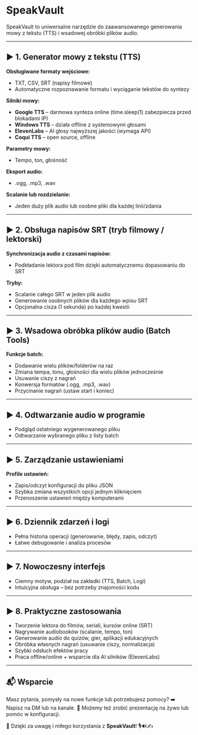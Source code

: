 # SpeakVault

SpeakVault to uniwersalne narzędzie do zaawansowanego generowania mowy z tekstu (TTS) i wsadowej obróbki plików audio.

---

## ▶️ 1. Generator mowy z tekstu (TTS)

**Obsługiwane formaty wejściowe:**

* TXT, CSV, SRT (napisy filmowe)
* Automatyczne rozpoznawanie formatu i wyciąganie tekstów do syntezy

**Silniki mowy:**

* **Google TTS** – darmowa synteza online (time.sleep(1) zabezpiecza przed blokadami IP)
* **Windows TTS** – działa offline z systemowymi głosami
* **ElevenLabs** – AI głosy najwyższej jakości (wymaga API)
* **Coqui TTS** – open source, offline

**Parametry mowy:**

* Tempo, ton, głośność

**Eksport audio:**

* .ogg, .mp3, .wav

**Scalanie lub rozdzielanie:**

* Jeden duży plik audio lub osobne pliki dla każdej linii/zdania

---

## ▶️ 2. Obsługa napisów SRT (tryb filmowy / lektorski)

**Synchronizacja audio z czasami napisów:**

* Podkładanie lektora pod film dzięki automatycznemu dopasowaniu do SRT

**Tryby:**

* Scalanie całego SRT w jeden plik audio
* Generowanie osobnych plików dla każdego wpisu SRT
* Opcjonalna cisza (1 sekunda) po każdej kwestii

---

## ▶️ 3. Wsadowa obróbka plików audio (Batch Tools)

**Funkcje batch:**

* Dodawanie wielu plików/folderów na raz
* Zmiana tempa, tonu, głośności dla wielu plików jednocześnie
* Usuwanie ciszy z nagrań
* Konwersja formatów (.ogg, .mp3, .wav)
* Przycinanie nagrań (ustaw start i koniec)

---

## ▶️ 4. Odtwarzanie audio w programie

* Podgląd ostatniego wygenerowanego pliku
* Odtwarzanie wybranego pliku z listy batch

---

## ▶️ 5. Zarządzanie ustawieniami

**Profile ustawień:**

* Zapis/odczyt konfiguracji do pliku JSON
* Szybka zmiana wszystkich opcji jednym kliknięciem
* Przenoszenie ustawień między komputerami

---

## ▶️ 6. Dziennik zdarzeń i logi

* Pełna historia operacji (generowanie, błędy, zapis, odczyt)
* Łatwe debugowanie i analiza procesów

---

## ▶️ 7. Nowoczesny interfejs

* Ciemny motyw, podział na zakładki (TTS, Batch, Logi)
* Intuicyjna obsługa – bez potrzeby znajomości kodu

---

## ▶️ 8. Praktyczne zastosowania

* Tworzenie lektora do filmów, seriali, kursów online (SRT)
* Nagrywanie audiobooków (scalanie, tempo, ton)
* Generowanie audio do quizów, gier, aplikacji edukacyjnych
* Obróbka własnych nagrań (usuwanie ciszy, normalizacja)
* Szybki odsłuch efektów pracy
* Praca offline/online + wsparcie dla AI silników (ElevenLabs)

---

## 📬 Wsparcie

Masz pytania, pomysły na nowe funkcje lub potrzebujesz pomocy?
➡️ Napisz na DM lub na kanale.
🎥 Możemy też zrobić prezentację na żywo lub pomóc w konfiguracji.

🙏 Dzięki za uwagę i miłego korzystania z **SpeakVault**! 🎙️🔊✍️
